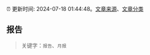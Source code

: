 :alarm_clock: 更新时间: 2024-07-18 01:44:48。[文章来源](/README.md)、[文章分类](/TAGS.md)

## 报告


> 关键字：`报告`、`月报`



